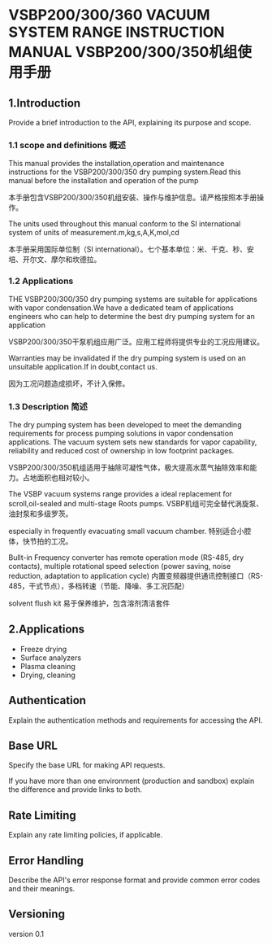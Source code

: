 # VSBP200/300/360 VACUUM SYSTEM RANGE INSTRUCTION MANUAL VSBP200/300/350机组使用手册

<!-- This document provides an introduction into your API. -->

## 1.Introduction

Provide a brief introduction to the API, explaining its purpose and scope.
### 1.1 scope and definitions 概述

This manual provides the installation,operation and maintenance 
instructions for the VSBP200/300/350 dry pumping system.Read this manual before the installation and 
operation of the pump

本手册包含VSBP200/300/350机组安装、操作与维护信息。请严格按照本手册操作。

The units used throughout this manual conform to the SI international system of 
units of measurement.m,kg,s,A,K,mol,cd

本手册采用国际单位制（SI international）。七个基本单位：米、千克、秒、安培、开尔文、摩尔和坎德拉。

### 1.2 Applications
THE VSBP200/300/350 dry pumping systems are suitable for applications with vapor condensation.We have a
 dedicated team of applications engineers who can help to determine the best dry pumping system for 
an application

VSBP200/300/350干泵机组应用广泛。应用工程师将提供专业的工况应用建议。

Warranties may be invalidated if the dry pumping system is used on an unsuitable application.If in 
doubt,contact us.

因为工况问题造成损坏，不计入保修。

### 1.3 Description 简述
The dry pumping system has been developed to meet the demanding requirements for process pumping 
solutions in vapor condensation applications. The vacuum system sets new standards for vapor capability, reliability 
and reduced cost of ownership in low footprint packages.

VSBP200/300/350机组适用于抽除可凝性气体，极大提高水蒸气抽除效率和能力。占地面积也相对较小。

The VSBP vacuum systems range provides a ideal replacement for scroll,oil-sealed and multi-stage Roots pumps.
VSBP机组可完全替代涡旋泵、油封泵和多级罗茨。

especially in frequently evacuating small vacuum chamber.
特别适合小腔体，快节拍的工况。

Bullt-in Frequency converter has remote operation mode (RS-485, dry contacts), multiple rotational speed 
selection (power saving, noise reduction, adaptation to application cycle)
内置变频器提供通讯控制接口（RS-485，干式节点），多档转速（节能、降噪、多工况匹配）

solvent flush kit
易于保养维护，包含溶剂清洁套件




## 2.Applications
* Freeze drying
* Surface analyzers
* Plasma cleaning
* Drying, cleaning
## Authentication

Explain the authentication methods and requirements for accessing the API.

## Base URL

Specify the base URL for making API requests.

If you have more than one environment (production and sandbox) explain the difference and provide links to both.

## Rate Limiting

Explain any rate limiting policies, if applicable.

## Error Handling

Describe the API's error response format and provide common error codes and their meanings.

## Versioning

version 0.1 

<seealso>

<!--List any additional resources, such as tutorials or guides, that can help users understand and use the API effectively.-->

</seealso>
